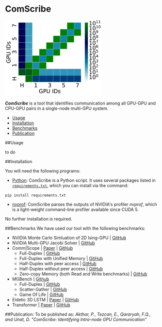 # ComScribe

<img src="/transformer.PNG" width="320">

***ComScribe*** is a tool that identifies communication among all GPU-GPU and CPU-GPU pairs in a single-node multi-GPU system.

- [Usage](##Usage) 
- [Installation](##Installation)
- [Benchmarks](##Benchmarks)
- [Publication](##Publication)
   
   
##Usage

to do

##Installation

You will need the following programs:

- [Python](https://www.python.org/): ComScribe is a Python script. It uses several packages listed in [`requirements.txt`](/requirements.txt), which you can install via the command:

`pip install requirements.txt`

- [nvprof](https://docs.nvidia.com/cuda/profiler-users-guide/index.html#nvprof-overview): ComScribe parses the outputs of NVIDIA's profiler *nvprof*, which is a light-weight command-line profiler available since CUDA 5.

No further installation is required.

##Benchmarks
We have used our tool with the following benchmarks:
* NVIDIA Monte Carlo Simluation of 2D Ising-GPU | [GitHub](https://github.com/NVIDIA/ising-gpu/tree/master/optimized)
* NVIDIA Multi-GPU Jacobi Solver | [GitHub](https://github.com/NVIDIA/multi-gpu-programming-models/blob/master/single_threaded_copy/jacobi.cu)
* Comm|Scope | [Paper](https://dl.acm.org/doi/10.1145/3297663.3310299) | [GitHub](https://github.com/c3sr/comm_scope)
    * Full-Duplex | [GitHub](https://github.com/c3sr/comm_scope/blob/master/src/cudaMemcpyAsync-duplex/gpu_gpu_peer.cpp)
    * Full-Duplex with Unified Memory | [GitHub](https://github.com/c3sr/comm_scope/blob/master/src/demand-duplex/gpu_gpu.cu)
    * Half-Duplex with peer access | [GitHub](https://github.com/c3sr/comm_scope/blob/master/src/cudaMemcpyPeerAsync/gpu_to_gpu_peer.cpp)
    * Half-Duplex without peer access | [GitHub](https://github.com/c3sr/comm_scope/blob/master/src/cudaMemcpyPeerAsync/gpu_to_gpu.cpp)
    * Zero-copy Memory (both Read and Write benchmarks) | [GitHub](https://github.com/c3sr/comm_scope/blob/master/src/zerocopy/gpu_to_gpu.cu)
* MGBench | [Github](https://github.com/tbennun/mgbench)
    * Full-Duplex | [GitHub](https://github.com/tbennun/mgbench/blob/master/src/L1/fullduplex.cpp)
    * Scatter-Gather | [GitHub](https://github.com/tbennun/mgbench/blob/master/src/L1/scatter.cpp)
    * Game Of Life | [GitHub](https://github.com/tbennun/mgbench/blob/master/src/L2/gol/main.cpp)
* Eidetic 3D LSTM | [Paper](https://openreview.net/forum?id=B1lKS2AqtX) | [GitHub](https://github.com/google/e3d_lstm )
* Transformer | [Paper](http://arxiv.org/abs/1706.03762) | [GitHub](https://github.com/tensorflow/tensor2tensor/)


##Publication:
To be published as: _Akthar, P., Tezcan, E., Qararyah, F.Q., and Unat, D. "ComScribe: Identifying Intra-node GPU Communication"_
